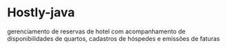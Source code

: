 # Hostly-java
gerenciamento de reservas de hotel com acompanhamento de disponibilidades de quartos, cadastros de hóspedes e emissões de faturas
